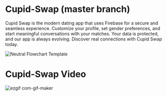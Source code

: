 # Cupid-Swap (master branch)
Cupid Swap is the modern dating app that uses Firebase for a secure and seamless experience. Customize your profile, set gender preferences, and start meaningful conversations with your matches. Your data is protected, and our app is always evolving. Discover real connections with Cupid Swap today.

![Neutral Flowchart Template](https://github.com/Tarikul-Islam-Shykat/Cupid-Swap/assets/77191261/d777b3f4-75db-427e-9c3a-37a431bc57ad)

# Cupid-Swap Video 

![ezgif com-gif-maker](https://github.com/Tarikul-Islam-Shykat/Cupid-Swap/assets/77191261/fbf94b65-52bb-450c-aab6-f4beafae5513)

